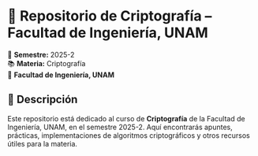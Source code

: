 # 🔐 Repositorio de Criptografía – Facultad de Ingeniería, UNAM  

📌 **Semestre:** 2025-2  
📚 **Materia:** Criptografía  
🏫 **Facultad de Ingeniería, UNAM**  

## 📖 Descripción  
Este repositorio está dedicado al curso de **Criptografía** de la Facultad de Ingeniería, UNAM, en el semestre 2025-2. Aquí encontrarás apuntes, prácticas, implementaciones de algoritmos criptográficos y otros recursos útiles para la materia.  
